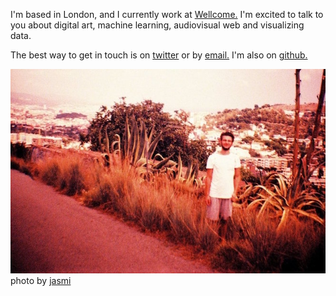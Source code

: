 I'm based in London, and I currently work at [Wellcome.](https://wellcome.ac.uk) I'm excited to talk to you about digital art, machine learning, audiovisual web and visualizing data.

The best way to get in touch is on [twitter](https://twitter.com/fiala__) or by <a class="email-link" href="http://www.google.com/recaptcha/mailhide/d?k=01mR7SwbvIckCraATGp1QMYQ==&amp;c=xW79jRHq0M5YO4QoQTX_-5QyAL7Eb_tuTpuehUYYloA=" onclick="window.open('http://www.google.com/recaptcha/mailhide/d?k\x3d01mR7SwbvIckCraATGp1QMYQ\x3d\x3d\x26c\x3dxW79jRHq0M5YO4QoQTX_-5QyAL7Eb_tuTpuehUYYloA\x3d', '', 'toolbar=0,scrollbars=0,location=0,statusbar=0,menubar=0,resizable=0,width=500,height=300'); return false;" title="Reveal this e-mail address">email.</a> I'm also on [github.](https://github.com/jakubfiala)

<section>
<img src="/static/img/barca.jpg" alt="jakub fiala - me in barcelona" />
<figcaption>
photo by <a href="https://www.instagram.com/_jasmineae_/">jasmi</a>
</figcaption>
</section>